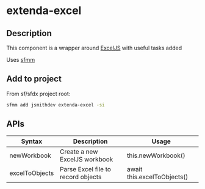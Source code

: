 # extenda-excel

## Description

This component is a wrapper around [ExcelJS](https://www.npmjs.com/package/exceljs) with useful tasks added

Uses [sfmm](https://npmjs.com/package/sfmm)

## Add to project

From sf/sfdx project root:

```bash
sfmm add jsmithdev extenda-excel -si
```

## APIs

| Syntax | Description | Usage |
| -------- | -------- | -------- |
| newWorkbook | Create a new ExcelJS workbook | this.newWorkbook() | 
| excelToObjects | Parse Excel file to record objects | await this.excelToObjects() | 
